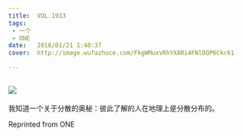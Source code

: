 ```yaml
---
title:	VOL.1933
tags:
 - 一个
 - ONE
date:	2018/01/21 1:40:37
cover:	http://image.wufazhuce.com/FkgWMuxvRhYXARi4FNlDQP6Ckc61

---
```

![](http://image.wufazhuce.com/FkgWMuxvRhYXARi4FNlDQP6Ckc61)
---

我知道一个关于分散的奥秘：彼此了解的人在地理上是分散分布的。
 
Reprinted from ONE
